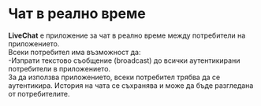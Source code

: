 # Чат в реално време

**LiveChat** е приложение за чат в реално време между потребители на приложението.  
Всеки потребител има възможност да:  
-Изпрати текстово съобщение (broadcast) до всички аутентикирани потребители в приложението.  
За да използва приложението, всеки потребител трябва да се аутентикира.
История на чата се съхранява и може да бъде разгледана от потребителите.